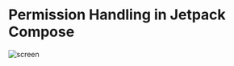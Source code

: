 # Permission Handling in Jetpack Compose
![screen](https://user-images.githubusercontent.com/57623004/224480554-dd768086-dbe0-48da-9cc8-e0e2fb678676.png)
